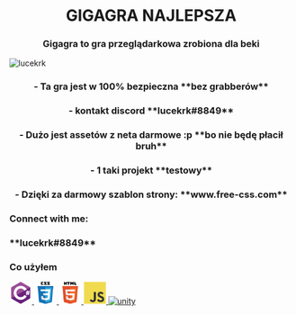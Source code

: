 <h1 align="center">GIGAGRA NAJLEPSZA</h1>
<h3 align="center">Gigagra to gra przeglądarkowa zrobiona dla beki</h3>

<p align="left"> <img src="https://komarev.com/ghpvc/?username=lucekrk&label=Profile%20views&color=0e75b6&style=flat" alt="lucekrk" /> </p>



<h3 align="center">- Ta gra jest w 100% bezpieczna **bez grabberów**</h3>

<h3 align="center">- kontakt discord **lucekrk#8849**</h3>

<h3 align="center">- Dużo jest assetów z neta darmowe :p **bo nie będę płacił bruh**</h3>

<h3 align="center">- 1 taki projekt **testowy**</h3>

<h3 align="center">- Dzięki za darmowy szablon strony: **www.free-css.com**</h3>



<h3 align="left">Connect with me:</h3>
<h3 align="left">**lucekrk#8849**</h3>



<h3 align="left">Co użyłem</h3>
<p align="left"> <a href="https://www.w3schools.com/cs/" target="_blank" rel="noreferrer"> <img src="https://raw.githubusercontent.com/devicons/devicon/master/icons/csharp/csharp-original.svg" alt="csharp" width="40" height="40"/> </a> <a href="https://www.w3schools.com/css/" target="_blank" rel="noreferrer"> <img src="https://raw.githubusercontent.com/devicons/devicon/master/icons/css3/css3-original-wordmark.svg" alt="css3" width="40" height="40"/> </a> <a href="https://www.w3.org/html/" target="_blank" rel="noreferrer"> <img src="https://raw.githubusercontent.com/devicons/devicon/master/icons/html5/html5-original-wordmark.svg" alt="html5" width="40" height="40"/> </a> <a href="https://developer.mozilla.org/en-US/docs/Web/JavaScript" target="_blank" rel="noreferrer"> <img src="https://raw.githubusercontent.com/devicons/devicon/master/icons/javascript/javascript-original.svg" alt="javascript" width="40" height="40"/> </a> <a href="https://unity.com/" target="_blank" rel="noreferrer"> <img src="https://www.vectorlogo.zone/logos/unity3d/unity3d-icon.svg" alt="unity" width="40" height="40"/> </a> </p>
